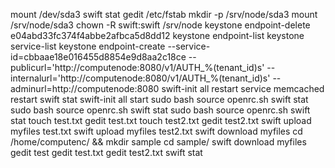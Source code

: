 mount /dev/sda3
swift stat
gedit /etc/fstab
mkdir -p /srv/node/sda3
mount /srv/node/sda3
chown -R swift:swift /srv/node
keystone endpoint-delete e04abd33fc374f4abbe2afbca5d8dd12
keystone endpoint-list
keystone service-list
keystone endpoint-create --service-id=cbbaae18e016455d8854e9d8aa2c18ce --publicurl='http://computenode:8080/v1/AUTH_%(tenant_id)s' --internalurl='http://computenode:8080/v1/AUTH_%(tenant_id)s' --adminurl=http://computenode:8080
swift-init all restart
service memcached restart
swift stat
swift-init all start
sudo bash
source openrc.sh
swift stat
sudo bash
source openrc.sh
swift stat
sudo bash
source openrc.sh
swift stat
touch test.txt
gedit test.txt
touch test2.txt
gedit test2.txt
swift upload myfiles test.txt
swift upload myfiles test2.txt
swift download myfiles
cd /home/computenc/ && mkdir sample
cd sample/
swift download myfiles
gedit test
gedit test.txt
gedit test2.txt
swift stat
